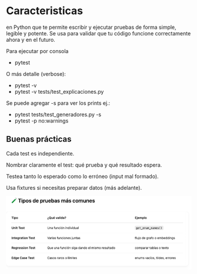 # Caracteristicas

en Python que te permite escribir y ejecutar pruebas de forma simple, legible y potente. Se usa para validar que tu código funcione correctamente ahora y en el futuro.

Para ejecutar por consola

- pytest
  
O más detalle (verbose):

- pytest -v
- pytest -v tests/test_explicaciones.py
  
Se puede agregar  -s para ver los prints ej.:

- pytest tests/test_generadores.py -s
- pytest -p no:warnings

  
## Buenas prácticas

Cada test es independiente.

Nombrar claramente el test: qué prueba y qué resultado espera.

Testea tanto lo esperado como lo erróneo (input mal formado).

Usa fixtures si necesitas preparar datos (más adelante).

![Test Image](./test_img.png)
